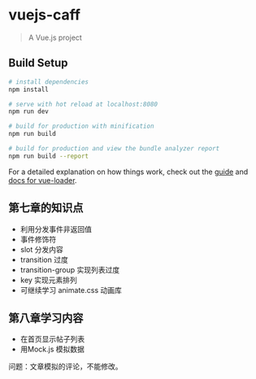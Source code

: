 # vuejs-caff

> A Vue.js project

## Build Setup

``` bash
# install dependencies
npm install

# serve with hot reload at localhost:8080
npm run dev

# build for production with minification
npm run build

# build for production and view the bundle analyzer report
npm run build --report
```

For a detailed explanation on how things work, check out the [guide](http://vuejs-templates.github.io/webpack/) and [docs for vue-loader](http://vuejs.github.io/vue-loader).

## 第七章的知识点

- 利用分发事件非返回值
- 事件修饰符
- slot 分发内容
- transition 过度
- transition-group 实现列表过度
- key 实现元素排列
- 可继续学习 animate.css 动画库

## 第八章学习内容

- 在首页显示帖子列表
- 用Mock.js 模拟数据

问题：文章模拟的评论，不能修改。
